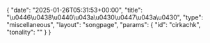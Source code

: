 {
    "date": "2025-01-26T05:31:53+00:00",
    "title": "\u0446\u0438\u0440\u043a\u0430\u0447\u043a\u0430",
    "type": "miscellaneous",
    "layout": "songpage",
    "params": {
        "id": "cirkachk",
        "tonality": ""
    }
}